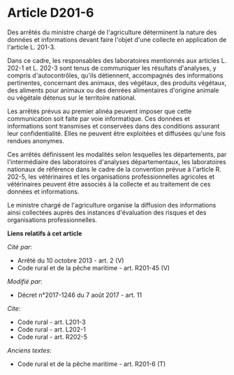 # Article D201-6

Des arrêtés du ministre chargé de l'agriculture déterminent la nature des données et informations devant faire l'objet d'une
collecte en application de l'article L. 201-3.

Dans ce cadre, les responsables des laboratoires mentionnés aux articles L. 202-1 et L. 202-3 sont tenus de communiquer les
résultats d'analyses, y compris d'autocontrôles, qu'ils détiennent, accompagnés des informations pertinentes, concernant des
animaux, des végétaux, des produits végétaux, des aliments pour animaux ou des denrées alimentaires d'origine animale ou
végétale détenus sur le territoire national.

Les arrêtés prévus au premier alinéa peuvent imposer que cette communication soit faite par voie informatique. Ces données et
informations sont transmises et conservées dans des conditions assurant leur confidentialité. Elles ne peuvent être
exploitées et diffusées qu'une fois rendues anonymes.

Ces arrêtés définissent les modalités selon lesquelles les départements, par l'intermédiaire des laboratoires d'analyses
départementaux, les laboratoires nationaux de référence dans le cadre de la convention prévue à l'article R. 202-5, les
vétérinaires et les organisations professionnelles agricoles et vétérinaires peuvent être associés à la collecte et au
traitement de ces données et informations.

Le ministre chargé de l'agriculture organise la diffusion des informations ainsi collectées auprès des instances d'évaluation
des risques et des organisations professionnelles.

**Liens relatifs à cet article**

_Cité par_:

  - Arrêté du 10 octobre 2013 - art. 2 (V)
  - Code rural et de la pêche maritime - art. R201-45 (V)

_Modifié par_:

  - Décret n°2017-1246 du 7 août 2017 - art. 11

_Cite_:

  - Code rural - art. L201-3
  - Code rural - art. L202-1
  - Code rural - art. R202-5

_Anciens textes_:

  - Code rural et de la pêche maritime - art. R201-6 (T)
